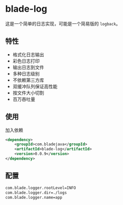 # blade-log

这是一个简单的日志实现，可能是一个简易版的 `logback`。

## 特性

- 格式化日志输出
- 彩色日志打印
- 输出日志到文件
- 多种日志级别
- 不依赖第三方库
- 双缓冲队列保证高性能
- 按文件大小切割
- 百万吞吐量

## 使用

加入依赖


```xml
<dependency>
    <groupId>com.bladejava</groupId>
    <artifactId>blade-log</artifactId>
    <version>0.0.9</version>
</dependency>
```

## 配置

```bash
com.blade.logger.rootLevel=INFO
com.blade.logger.dir=./logs
com.blade.logger.name=app
```


